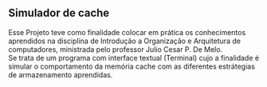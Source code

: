  
## Simulador de cache  
Esse Projeto teve como finalidade colocar em prática os conhecimentos aprendidos na disciplina de Introdução a Organização e Arquitetura de computadores, ministrada pelo professor Julio Cesar P. De Melo.  
Se trata de um programa com interface textual (Terminal) cujo a finalidade é simular o comportamento da memória cache com as diferentes estrátegias de armazenamento aprendidas.  